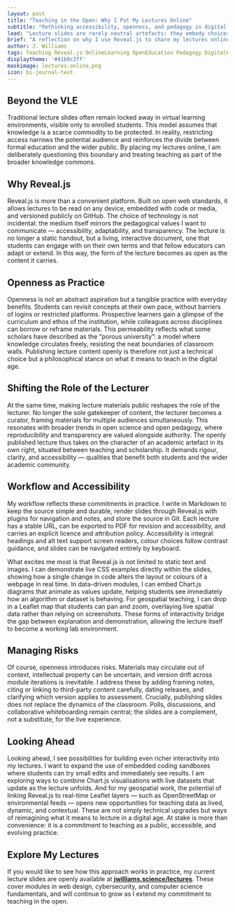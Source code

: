 ```yaml
---
layout: post
title: "Teaching in the Open: Why I Put My Lectures Online"
subtitle: "Rethinking accessibility, openness, and pedagogy in digital teaching"
lead: "Lecture slides are rarely neutral artefacts: they embody choices about what knowledge is shared, how it is structured, and who has access to it. By publishing my teaching openly with Reveal.js, I am exploring how digital tools can reshape the relationship between lecturer, student, and wider community."
brief: "A reflection on why I use Reveal.js to share my lectures online, the pedagogical values this expresses, and how open materials contribute to accessibility, transparency, and the evolving role of the university."
author: J. Williams
tags: Teaching Reveal.js OnlineLearning OpenEducation Pedagogy DigitalHumanities
displaytheme: '#41b9c2ff'
maskimage: lectures-online.png
icon: bi-journal-text
---
```


## Beyond the VLE  
Traditional lecture slides often remain locked away in virtual learning environments, visible only to enrolled students. This model assumes that knowledge is a scarce commodity to be protected. In reality, restricting access narrows the potential audience and reinforces the divide between formal education and the wider public. By placing my lectures online, I am deliberately questioning this boundary and treating teaching as part of the broader knowledge commons.  

## Why Reveal.js  
Reveal.js is more than a convenient platform. Built on open web standards, it allows lectures to be read on any device, embedded with code or media, and versioned publicly on GitHub. The choice of technology is not incidental: the medium itself mirrors the pedagogical values I want to communicate — accessibility, adaptability, and transparency. The lecture is no longer a static handout, but a living, interactive document, one that students can engage with on their own terms and that fellow educators can adapt or extend. In this way, the form of the lecture becomes as open as the content it carries.  

## Openness as Practice  
Openness is not an abstract aspiration but a tangible practice with everyday benefits. Students can revisit concepts at their own pace, without barriers of logins or restricted platforms. Prospective learners gain a glimpse of the curriculum and ethos of the institution, while colleagues across disciplines can borrow or reframe materials. This permeability reflects what some scholars have described as the “porous university”: a model where knowledge circulates freely, resisting the neat boundaries of classroom walls. Publishing lecture content openly is therefore not just a technical choice but a philosophical stance on what it means to teach in the digital age.  

## Shifting the Role of the Lecturer  
At the same time, making lecture materials public reshapes the role of the lecturer. No longer the sole gatekeeper of content, the lecturer becomes a curator, framing materials for multiple audiences simultaneously. This resonates with broader trends in open science and open pedagogy, where reproducibility and transparency are valued alongside authority. The openly published lecture thus takes on the character of an academic artefact in its own right, situated between teaching and scholarship. It demands rigour, clarity, and accessibility — qualities that benefit both students and the wider academic community.  

## Workflow and Accessibility  
My workflow reflects these commitments in practice. I write in Markdown to keep the source simple and durable, render slides through Reveal.js with plugins for navigation and notes, and store the source in Git. Each lecture has a stable URL, can be exported to PDF for revision and accessibility, and carries an explicit licence and attribution policy. Accessibility is integral: headings and alt text support screen readers, colour choices follow contrast guidance, and slides can be navigated entirely by keyboard.  

What excites me most is that Reveal.js is not limited to static text and images. I can demonstrate live CSS examples directly within the slides, showing how a single change in code alters the layout or colours of a webpage in real time. In data-driven modules, I can embed Chart.js diagrams that animate as values update, helping students see immediately how an algorithm or dataset is behaving. For geospatial teaching, I can drop in a Leaflet map that students can pan and zoom, overlaying live spatial data rather than relying on screenshots. These forms of interactivity bridge the gap between explanation and demonstration, allowing the lecture itself to become a working lab environment.  

## Managing Risks  
Of course, openness introduces risks. Materials may circulate out of context, intellectual property can be uncertain, and version drift across module iterations is inevitable. I address these by adding framing notes, citing or linking to third-party content carefully, dating releases, and clarifying which version applies to assessment. Crucially, publishing slides does not replace the dynamics of the classroom. Polls, discussions, and collaborative whiteboarding remain central; the slides are a complement, not a substitute, for the live experience.  


## Looking Ahead  
Looking ahead, I see possibilities for building even richer interactivity into my lectures. I want to expand the use of embedded coding sandboxes where students can try small edits and immediately see results. I am exploring ways to combine Chart.js visualisations with live datasets that update as the lecture unfolds. And for my geospatial work, the potential of linking Reveal.js to real-time Leaflet layers — such as OpenStreetMap or environmental feeds — opens new opportunities for teaching data as lived, dynamic, and contextual. These are not simply technical upgrades but ways of reimagining what it means to lecture in a digital age. At stake is more than convenience: it is a commitment to teaching as a public, accessible, and evolving practice.  

## Explore My Lectures  
If you would like to see how this approach works in practice, my current lecture slides are openly available at [**jwilliams.science/lectures**](https://jwilliams.science/lectures/). These cover modules in web design, cybersecurity, and computer science fundamentals, and will continue to grow as I extend my commitment to teaching in the open.  
